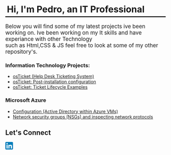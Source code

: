 <!DOCTYPE html>
<html lang="en">
<head>
    <meta charset="UTF-8">
    <meta name="viewport" content="width=device-width, initial-scale=1.0">
</head>
<body>
    
<h1 style="border-bottom: 3px solid;padding:5px 5px "> Hi, I'm Pedro, an IT Professional </h1>
<p style=" font-size:17px;"> Below you will find some of my latest projects ive been working on. Ive been working
    on my It skills and have experiance with other Technology <br> such as Html,CSS & JS feel free to look at some of my
other repository's. </p>
<h3> Information Technology Projects: </h3>
<ul> <!---  come back and add links -->
 <a href="">   <li>osTicket (Help Desk Ticketing System) </li> </a>
 <a href="">   <li>osTicket: Post-installation configuration</li> </a>
 <a href="">   <li>osTicket: Ticket Lifecycle Examples </li> </a>
</ul>

<h3> Microsoft Azure </h3>
<ul>
  <a href="">  <li> 
        Configuration (Active Directory within Azure VMs)
    </li> </a>
   <a href=""> <li>
        Network security groups (NSGs) and inspecting network protocols 
    </li> </a>
</ul>

<h2> Let's Connect </h2> 
<a href="https://www.linkedin.com/in/pedro-z-dominguez/"> 
<img src="/LinkedIn_icon.svg" alt="LinkedIn_icon" width="24px" height="24px">
</a>
<br> </br>
    
</body>
</html>
